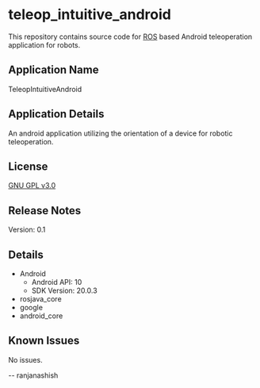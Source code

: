 teleop_intuitive_android
========================
This repository contains source code for [ROS](http://www.ros.org) based Android teleoperation application for robots.

Application Name 
----------------
TeleopIntuitiveAndroid

Application Details
-------------------
An android application utilizing the orientation of a device for robotic teleoperation.

License
-------
[GNU GPL v3.0](http://www.gnu.org/licenses/gpl-3.0.txt)

Release Notes
-------------
Version: 0.1

Details
-------
* Android
    * Android API: 10
    * SDK Version: 20.0.3
* rosjava_core
* google
* android_core

Known Issues
------------
No issues.

 -- ranjanashish
